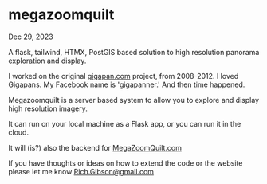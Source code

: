 # megazoomquilt 

Dec 29, 2023

A flask, tailwind, HTMX, PostGIS based solution to high resolution panorama exploration and display.

I worked on the original [gigapan.com](gigapan.com) project, from 2008-2012. I loved
Gigapans. My Facebook name is 'gigapanner.' And then time happened. 

Megazoomquilt is a server based system to allow you to explore and display 
high resolution imagery.

It can run on your local machine as a Flask app, or you can run it in the cloud.

It will (is?) also the backend for [MegaZoomQuilt.com](megazoomquilt.com)

If you have thoughts or ideas on how to extend the code or the website please
let me know [Rich.Gibson@gmail.com](mailto:rich.gibson@gmail.com)
